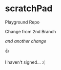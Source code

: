 scratchPad
==========

Playground Repo

Change from 2nd Branch

*and another change*

:+1:

I haven't signed... :(
